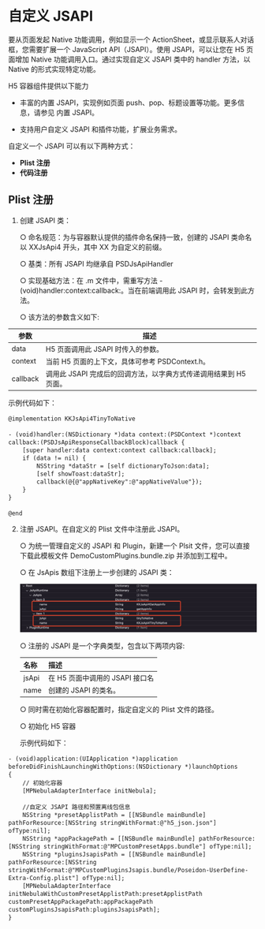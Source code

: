# 自定义 JSAPI

要从页面发起 Native 功能调用，例如显示一个 ActionSheet，或显示联系人对话框，您需要扩展一个 JavaScript API（JSAPI）。使用 JSAPI，可以让您在 H5 页面增加 Native 功能调用入口。通过实现自定义 JSAPI 类中的 handler 方法，以 Native 的形式实现特定功能。

H5 容器组件提供以下能力
- 丰富的内置 JSAPI，实现例如页面 push、pop、标题设置等功能。更多信息，请参见 内置 JSAPI。

- 支持用户自定义 JSAPI 和插件功能，扩展业务需求。

自定义一个 JSAPI 可以有以下两种方式：
-  **Plist 注册** 
-  **代码注册** 

## Plist 注册

1. 创建 JSAPI 类：

    ○ 命名规范：为与容器默认提供的插件命名保持一致，创建的 JSAPI 类命名以 XXJsApi4 开头，其中 XX 为自定义的前缀。

    ○ 基类：所有 JSAPI 均继承自 PSDJsApiHandler

    ○ 实现基础方法：在 .m 文件中，需重写方法 -(void)handler:context:callback:。当在前端调用此 JSAPI 时，会转发到此方法。

    ○ 该方法的参数含义如下:

|  参数 |  描述 |
|---|---|
|  data | H5 页面调用此 JSAPI 时传入的参数。  |
| context  |  当前 H5 页面的上下文，具体可参考 PSDContext.h。 |
| callback  | 调用此 JSAPI 完成后的回调方法，以字典方式传递调用结果到 H5 页面。  |

示例代码如下：

```
@implementation KKJsApi4TinyToNative

- (void)handler:(NSDictionary *)data context:(PSDContext *)context callback:(PSDJsApiResponseCallbackBlock)callback {
    [super handler:data context:context callback:callback];
    if (data != nil) {
        NSString *dataStr = [self dictionaryToJson:data];
        [self showToast:dataStr];
        callback(@{@"appNativeKey":@"appNativeValue"});
    }
}

@end
```

2. 注册 JSAPI。在自定义的 Plist 文件中注册此 JSAPI。

    ○ 为统一管理自定义的 JSAPI 和 Plugin，新建一个 Plsit 文件，您可以直接下载此模板文件 DemoCustomPlugins.bundle.zip 并添加到工程中。

    ○ 在 JsApis 数组下注册上一步创建的 JSAPI 类：

    ![输入图片说明](../images/1650761794000.jpg)

    ○ 注册的 JSAPI 是一个字典类型，包含以下两项内容:

   |  名称 | 描述 |
   |---|---|
   |  jsApi |  在 H5 页面中调用的 JSAPI 接口名 |
   |  name |  创建的 JSAPI 的类名。 |

    ○ 同时需在初始化容器配置时，指定自定义的 Plist 文件的路径。

      ○ 初始化 H5 容器

      示例代码如下：

```
- (void)application:(UIApplication *)application beforeDidFinishLaunchingWithOptions:(NSDictionary *)launchOptions
{
    // 初始化容器
    [MPNebulaAdapterInterface initNebula];

    //自定义 JSAPI 路径和预置离线包信息
    NSString *presetApplistPath = [[NSBundle mainBundle] pathForResource:[NSString stringWithFormat:@"h5_json.json"] ofType:nil];
    NSString *appPackagePath = [[NSBundle mainBundle] pathForResource:[NSString stringWithFormat:@"MPCustomPresetApps.bundle"] ofType:nil];
    NSString *pluginsJsapisPath = [[NSBundle mainBundle] pathForResource:[NSString stringWithFormat:@"MPCustomPluginsJsapis.bundle/Poseidon-UserDefine-Extra-Config.plist"] ofType:nil];
    [MPNebulaAdapterInterface initNebulaWithCustomPresetApplistPath:presetApplistPath customPresetAppPackagePath:appPackagePath customPluginsJsapisPath:pluginsJsapisPath];
}
```


